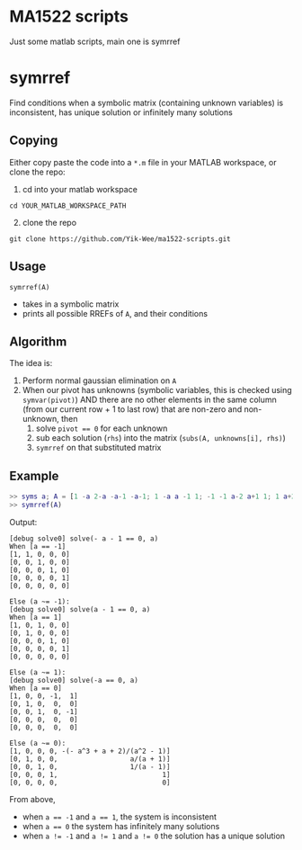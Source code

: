 # MA1522 scripts
Just some matlab scripts, main one is symrref

# symrref
Find conditions when a symbolic matrix (containing unknown variables) is inconsistent, has unique solution or infinitely many solutions

## Copying
Either copy paste the code into a `*.m` file in your MATLAB workspace, or clone the repo:
1. cd into your matlab workspace
```
cd YOUR_MATLAB_WORKSPACE_PATH
```

2. clone the repo
```
git clone https://github.com/Yik-Wee/ma1522-scripts.git
```

## Usage
```
symrref(A)
```

- takes in a symbolic matrix
- prints all possible RREFs of `A`, and their conditions

## Algorithm
The idea is:
1. Perform normal gaussian elimination on `A`
2. When our pivot has unknowns (symbolic variables, this is checked using `symvar(pivot)`) AND there are no other elements in the same column (from our current row + 1 to last row) that are non-zero and non-unknown, then
   1. solve `pivot == 0` for each unknown
   2. sub each solution (`rhs`) into the matrix (`subs(A, unknowns[i], rhs)`)
   3. `symrref` on that substituted matrix

## Example
```matlab
>> syms a; A = [1 -a 2-a -a-1 -a-1; 1 -a a -1 1; -1 -1 a-2 a+1 1; 1 a+2 1 a-1 3*a; 0 a+1 a-1 a 2*a+1]
>> symrref(A)
```
Output:
```
[debug solve0] solve(- a - 1 == 0, a)
When [a == -1]
[1, 1, 0, 0, 0]
[0, 0, 1, 0, 0]
[0, 0, 0, 1, 0]
[0, 0, 0, 0, 1]
[0, 0, 0, 0, 0]
 
Else (a ~= -1):
[debug solve0] solve(a - 1 == 0, a)
When [a == 1]
[1, 0, 1, 0, 0]
[0, 1, 0, 0, 0]
[0, 0, 0, 1, 0]
[0, 0, 0, 0, 1]
[0, 0, 0, 0, 0]
 
Else (a ~= 1):
[debug solve0] solve(-a == 0, a)
When [a == 0]
[1, 0, 0, -1,  1]
[0, 1, 0,  0,  0]
[0, 0, 1,  0, -1]
[0, 0, 0,  0,  0]
[0, 0, 0,  0,  0]
 
Else (a ~= 0):
[1, 0, 0, 0, -(- a^3 + a + 2)/(a^2 - 1)]
[0, 1, 0, 0,                  a/(a + 1)]
[0, 0, 1, 0,                  1/(a - 1)]
[0, 0, 0, 1,                          1]
[0, 0, 0, 0,                          0]
```
From above,
- when `a == -1` and `a == 1`, the system is inconsistent
- when `a == 0` the system has infinitely many solutions
- when `a != -1` and `a != 1` and `a != 0` the solution has a unique solution
